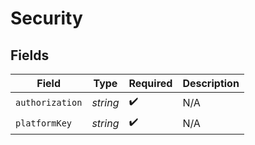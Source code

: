 # Security


## Fields

| Field              | Type               | Required           | Description        |
| ------------------ | ------------------ | ------------------ | ------------------ |
| `authorization`    | *string*           | :heavy_check_mark: | N/A                |
| `platformKey`      | *string*           | :heavy_check_mark: | N/A                |